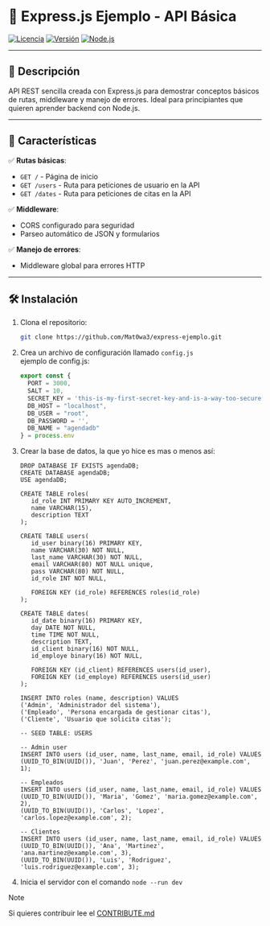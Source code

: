 # 🚀 Express.js Ejemplo - API Básica

[![Licencia](https://img.shields.io/badge/Licencia-MIT-green)](LICENSE)
[![Versión](https://img.shields.io/badge/Versión-1.0.0-blue)](package.json)
[![Node.js](https://img.shields.io/badge/Node.js-22.x-green?logo=node.js)](https://nodejs.org/)

---

## 📖 Descripción  
API REST sencilla creada con Express.js para demostrar conceptos básicos de rutas, middleware y manejo de errores. Ideal para principiantes que quieren aprender backend con Node.js.

---

## 🌟 Características  
✅ **Rutas básicas**:  
   - `GET /` - Página de inicio  
   - `GET /users` - Ruta para peticiones de usuario en la API
   - `GET /dates` - Ruta para peticiones de citas en la API

✅ **Middleware**:  
   - CORS configurado para seguridad  
   - Parseo automático de JSON y formularios  

✅ **Manejo de errores**:  
   - Middleware global para errores HTTP  

---

## 🛠️ Instalación  
1. Clona el repositorio:  
   ```bash
   git clone https://github.com/Mat0wa3/express-ejemplo.git
2. Crea un archivo de configuración llamado `config.js`\
   ejemplo de config.js:
    ```javascript
    export const {
      PORT = 3000,
      SALT = 10,
      SECRET_KEY = 'this-is-my-first-secret-key-and-is-a-way-too-secure',
      DB_HOST = "localhost",
      DB_USER = "root",
      DB_PASSWORD = '',
      DB_NAME = "agendadb"
    } = process.env
    ```
3. Crear la base de datos, la que yo hice es mas o menos así:
   ```mysql
   DROP DATABASE IF EXISTS agendaDB;
   CREATE DATABASE agendaDB;
   USE agendaDB;

   CREATE TABLE roles(
      id_role INT PRIMARY KEY AUTO_INCREMENT,
      name VARCHAR(15),
      description TEXT
   );

   CREATE TABLE users(
      id_user binary(16) PRIMARY KEY,
      name VARCHAR(30) NOT NULL,
      last_name VARCHAR(30) NOT NULL,
      email VARCHAR(80) NOT NULL unique,
      pass VARCHAR(80) NOT NULL,
      id_role INT NOT NULL,
      
      FOREIGN KEY (id_role) REFERENCES roles(id_role)
   );

   CREATE TABLE dates(
      id_date binary(16) PRIMARY KEY,
      day DATE NOT NULL,
      time TIME NOT NULL,
      description TEXT,
      id_client binary(16) NOT NULL,
      id_employe binary(16) NOT NULL,
      
      FOREIGN KEY (id_client) REFERENCES users(id_user),
      FOREIGN KEY (id_employe) REFERENCES users(id_user)
   );

   INSERT INTO roles (name, description) VALUES
   ('Admin', 'Administrador del sistema'),
   ('Empleado', 'Persona encargada de gestionar citas'),
   ('Cliente', 'Usuario que solicita citas');

   -- SEED TABLE: USERS

   -- Admin user
   INSERT INTO users (id_user, name, last_name, email, id_role) VALUES
   (UUID_TO_BIN(UUID()), 'Juan', 'Perez', 'juan.perez@example.com', 1);

   -- Empleados
   INSERT INTO users (id_user, name, last_name, email, id_role) VALUES
   (UUID_TO_BIN(UUID()), 'Maria', 'Gomez', 'maria.gomez@example.com', 2),
   (UUID_TO_BIN(UUID()), 'Carlos', 'Lopez', 'carlos.lopez@example.com', 2);

   -- Clientes
   INSERT INTO users (id_user, name, last_name, email, id_role) VALUES
   (UUID_TO_BIN(UUID()), 'Ana', 'Martinez', 'ana.martinez@example.com', 3),
   (UUID_TO_BIN(UUID()), 'Luis', 'Rodriguez', 'luis.rodriguez@example.com', 3);
   ``` 
4. Inicia el servidor con el comando `node --run dev`
> [!NOTE]
> Si quieres contribuir lee el [CONTRIBUTE.md](CONTRIBUTE.md)
